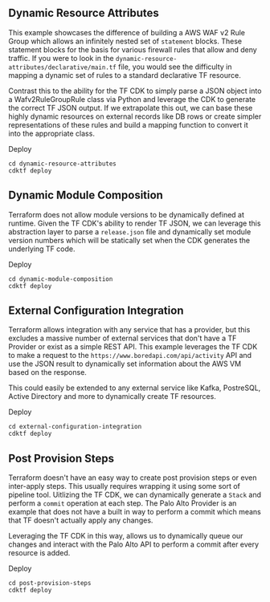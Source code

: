 ## Dynamic Resource Attributes

This example showcases the difference of building a AWS WAF v2 Rule Group which allows an infinitely nested set of `statement` blocks. These statement blocks for the basis for various firewall rules that allow and deny traffic. If you were to look in the `dynamic-resource-attributes/declarative/main.tf` file, you would see the difficulty in mapping a dynamic set of rules to a standard declarative TF resource.

Contrast this to the ability for the TF CDK to simply parse a JSON object into a Wafv2RuleGroupRule class via Python and leverage the CDK to generate the correct TF JSON output. If we extrapolate this out, we can base these highly dynamic resources on external records like DB rows or create simpler representations of these rules and build a mapping function to convert it into the appropriate class.


Deploy

```
cd dynamic-resource-attributes
cdktf deploy
```

## Dynamic Module Composition

Terraform does not allow module versions to be dynamically defined at runtime. Given the TF CDK's ability to render TF JSON, we can leverage this abstraction layer to parse a `release.json` file and dynamically set module version numbers which will be statically set when the CDK generates the underlying TF code.

Deploy

```
cd dynamic-module-composition
cdktf deploy
```

## External Configuration Integration

Terraform allows integration with any service that has a provider, but this excludes a massive number of external services that don't have a TF Provider or exist as a simple REST API. This example leverages the TF CDK to make a request to the `https://www.boredapi.com/api/activity` API and use the JSON result to dynamically set information about the AWS VM based on the response. 

This could easily be extended to any external service like Kafka, PostreSQL, Active Directory and more to dynamically create TF resources.

Deploy

```
cd external-configuration-integration
cdktf deploy
```

## Post Provision Steps

Terraform doesn't have an easy way to create post provision steps or even inter-apply steps. This usually requires wrapping it using some sort of pipeline tool. Uitlizing the TF CDK, we can dynamically generate a `Stack` and perform a `commit` operation at each step. The Palo Alto Provider is an example that does not have a built in way to perform a commit which means that TF doesn't actually apply any changes.

Leveraging the TF CDK in this way, allows us to dynamically queue our changes and interact with the Palo Alto API to perform a commit after every resource is added.

Deploy

```
cd post-provision-steps
cdktf deploy
```
